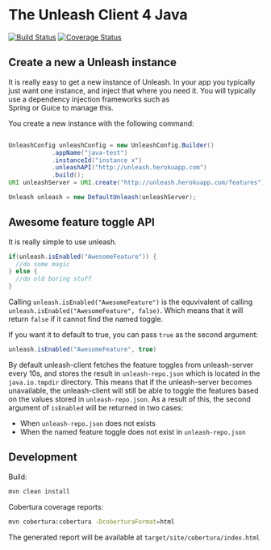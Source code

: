 # The Unleash Client 4 Java

[![Build Status](https://travis-ci.org/Unleash/unleash-client-java.svg?branch=master)](https://travis-ci.org/Unleash/unleash-client-java)
[![Coverage Status](https://coveralls.io/repos/Unleash/unleash-client-java/badge.png?branch=master)](https://coveralls.io/r/Unleash/unleash-client-java?branch=master)

## Create a new a Unleash instance

It is really easy to get a new instance of Unleash. In your app you typically just want one instance, 
and inject that where you need it. You will typically use a dependency injection frameworks such as  
Spring or Guice to manage this. 

You create a new instance with the following command:
```java

UnleashConfig unleashConfig = new UnleashConfig.Builder()
            .appName("java-test")
            .instanceId("instance x")
            .unleashAPI("http://unleash.herokuapp.com")
            .build();
URI unleashServer = URI.create("http://unleash.herokuapp.com/features")

Unleash unleash = new DefaultUnleash(unleashServer);
```

## Awesome feature toggle API

It is really simple to use unleash.

```java
if(unleash.isEnabled("AwesomeFeature")) {
  //do some magic
} else {
  //do old boring stuff
}
```

Calling `unleash.isEnabled("AwesomeFeature")` is the equvivalent of calling `unleash.isEnabled("AwesomeFeature", false)`. Which means that it will return `false` if it cannot find the named toggle. 

If you want it to default to true, you can pass `true` as the second argument:
```java
unleash.isEnabled("AwesomeFeature", true)
```

By default unleash-client fetches the feature toggles from unleash-server every 10s, and stores the result in `unleash-repo.json` which is located in the `java.io.tmpdir` directory. This means that if the unleash-server becomes unavailable, the unleash-client will still be able to toggle the features based on the values stored in `unleash-repo.json`. As a result of this, the second argument of `isEnabled` will be returned in two cases:
* When `unleash-repo.json` does not exists
* When the named feature toggle does not exist in `unleash-repo.json`

## Development

Build:
```bash
mvn clean install
```

Cobertura coverage reports:
```bash
mvn cobertura:cobertura -DcoberturaFormat=html
```
The generated report will be available at ```target/site/cobertura/index.html```
